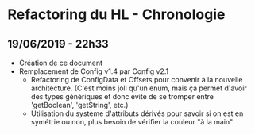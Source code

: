 Refactoring du HL - Chronologie
===

19/06/2019 - 22h33
----
+ Création de ce document
+ Remplacement de Config v1.4 par Config v2.1
    + Refactoring de ConfigData et Offsets pour convenir à la nouvelle architecture. (C'est moins joli qu'un enum, 
    mais ça permet d'avoir des types génériques et donc évite de se tromper entre 'getBoolean', 'getString', etc.)
    + Utilisation du système d'attributs dérivés pour savoir si on est en symétrie ou non, plus besoin de vérifier la couleur "à la main"
